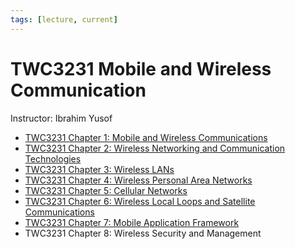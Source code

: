```yaml
---
tags: [lecture, current]
---
```


# TWC3231 Mobile and Wireless Communication

Instructor: Ibrahim Yusof

- [TWC3231 Chapter 1: Mobile and Wireless Communications](202303292140.md)
- [TWC3231 Chapter 2: Wireless Networking and Communication Technologies](202303301604.md)
- [TWC3231 Chapter 3: Wireless LANs](202304061051.md)
- [TWC3231 Chapter 4: Wireless Personal Area Networks](202304211957.md)
- [TWC3231 Chapter 5: Cellular Networks](202305081315.md)
- [TWC3231 Chapter 6: Wireless Local Loops and Satellite Communications](202305181235.md)
- [TWC3231 Chapter 7: Mobile Application Framework](202306051934.md)
- TWC3231 Chapter 8: Wireless Security and Management
